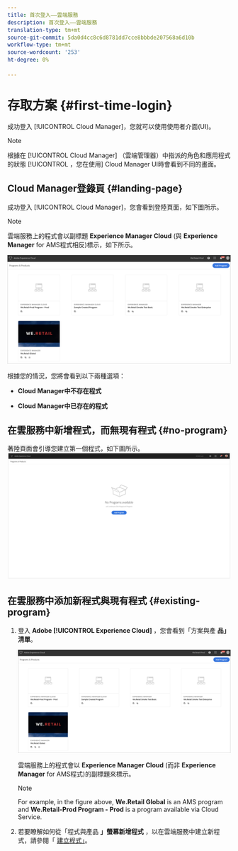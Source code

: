 ```yaml
---
title: 首次登入——雲端服務
description: 首次登入——雲端服務
translation-type: tm+mt
source-git-commit: 5da0d4cc8c6d8781dd7cce8bbbde207568a6d10b
workflow-type: tm+mt
source-wordcount: '253'
ht-degree: 0%

---
```



# 存取方案 {#first-time-login}

成功登入 [!UICONTROL Cloud Manager]，您就可以使用使用者介面(UI)。

>[!NOTE]
>
>根據在 [!UICONTROL Cloud Manager] （雲端管理器）中指派的角色和應用程式的狀態 [!UICONTROL ，您在使用] Cloud Manager UI時會看到不同的畫面。

## Cloud Manager登錄頁 {#landing-page}

成功登入 [!UICONTROL Cloud Manager]，您會看到登陸頁面，如下圖所示。

>[!NOTE]
>
>雲端服務上的程式會以副標題 **Experience Manager Cloud** (與 **Experience Manager** for AMS程式相反)標示，如下所示。

![](assets/first_timelogin1.png)


根據您的情況，您將會看到以下兩種選項：

* **Cloud Manager中不存在程式**

* **Cloud Manager中已存在的程式**

## 在雲服務中新增程式，而無現有程式 {#no-program}


著陸頁面會引導您建立第一個程式，如下圖所示。
![](assets/first_timelogin0.png)


## 在雲服務中添加新程式與現有程式 {#existing-program}


1. 登入 **Adobe [!UICONTROL Experience Cloud]** ，您會看到「方案與產 **品」清單**。

   ![](assets/first_timelogin1.png)

   雲端服務上的程式會以 **Experience Manager Cloud** (而非 **Experience Manager** for AMS程式)的副標題來標示。

   >[!NOTE]
   >For example, in the figure above, **We.Retail Global** is an AMS program and **We.Retail-Prod Program - Prod** is a program available via Cloud Service.

1. 若要瞭解如何從「程式與產品 **」螢幕新增程式** ，以在雲端服務中建立新程式，請參閱「 [建立程式」](/help/onboarding/getting-access-to-aem-in-cloud/creating-a-program.md)。


